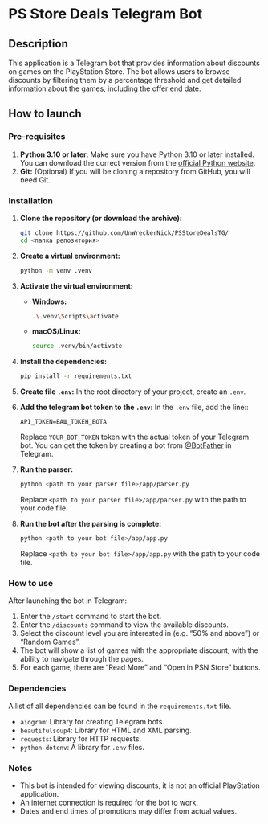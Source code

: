 # PS Store Deals Telegram Bot

## Description

This application is a Telegram bot that provides information about discounts on games on the PlayStation Store. The bot allows users to browse discounts by filtering them by a percentage threshold and get detailed information about the games, including the offer end date.

## How to launch

### Pre-requisites

1.  **Python 3.10 or later**: Make sure you have Python 3.10 or later installed. You can download the correct version from the [official Python website](https://www.python.org/downloads/).
2.  **Git:** (Optional) If you will be cloning a repository from GitHub, you will need Git.

### Installation

1.  **Clone the repository (or download the archive):**

    ```bash
    git clone https://github.com/UnWreckerNick/PSStoreDealsTG/
    cd <папка репозитория>
    ```

2.  **Create a virtual environment:**

    ```bash
    python -m venv .venv
    ```
3.  **Activate the virtual environment:**

    *   **Windows:**

        ```bash
        .\.venv\Scripts\activate
        ```
    *   **macOS/Linux:**

        ```bash
        source .venv/bin/activate
        ```
4.  **Install the dependencies:**

    ```bash
    pip install -r requirements.txt
    ```
    
5.  **Create file `.env`:**
     In the root directory of your project, create an `.env`.
6.  **Add the telegram bot token to the `.env`:**
    In the `.env` file, add the line::

    ```dotenv
    API_TOKEN=ВАШ_ТОКЕН_БОТА
    ```

    Replace `YOUR_BOT_TOKEN` token with the actual token of your Telegram bot. You can get the token by creating a bot from [@BotFather](https://t.me/botfather)  in Telegram.
    
8.  **Run the parser:**
    ```bash
    python <path to your parser file>/app/parser.py
    ```
    Replace  `<path to your parser file>/app/parser.py` with the path to your code file.
    
9.  **Run the bot after the parsing is complete:**
    ```bash
    python <path to your bot file>/app/app.py
    ```
    Replace `<path to your bot file>/app/app.py` with the path to your code file.

### How to use

After launching the bot in Telegram:

1. Enter the `/start` command to start the bot.
2. Enter the `/discounts` command to view the available discounts.
3. Select the discount level you are interested in (e.g. “50% and above”) or “Random Games”.
4. The bot will show a list of games with the appropriate discount, with the ability to navigate through the pages.
5. For each game, there are “Read More” and “Open in PSN Store” buttons.

### Dependencies

A list of all dependencies can be found in the `requirements.txt` file.

* `aiogram`: Library for creating Telegram bots.
* `beautifulsoup4`: Library for HTML and XML parsing.
* `requests`: Library for HTTP requests.
* `python-dotenv`: A library for `.env` files.

### Notes

*   This bot is intended for viewing discounts, it is not an official PlayStation application.
*   An internet connection is required for the bot to work.
*   Dates and end times of promotions may differ from actual values.
